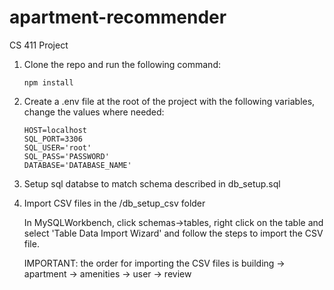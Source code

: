 # apartment-recommender
CS 411 Project

1. Clone the repo and run the following command:
	```
	npm install
	```
2. Create a .env file at the root of the project with the following variables, change the values where needed:
	```
	HOST=localhost
	SQL_PORT=3306
	SQL_USER='root'
	SQL_PASS='PASSWORD'
	DATABASE='DATABASE_NAME'
	```
3. Setup sql databse to match schema described in db_setup.sql

4. Import CSV files in the /db_setup_csv folder

	In MySQLWorkbench, click schemas->tables, right click on the table and select 'Table Data Import Wizard' and follow the steps to import the CSV file.

	IMPORTANT: the order for importing the CSV files is building -> apartment -> amenities -> user -> review
